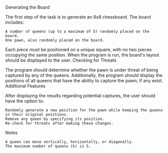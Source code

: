 Generating the Board

The first step of the task is to generate an 8x8 chessboard. The board includes:

    A number of queens (up to a maximum of 5) randomly placed on the board.
    One pawn, also randomly placed on the board.

Each piece must be positioned on a unique square, with no two pieces occupying the same position. When the program is run, the board's layout should be displayed to the user.
Checking for Threats

The program should determine whether the pawn is under threat of being captured by any of the queens. Additionally, the program should display the positions of all queens that have the ability to capture the pawn, if any exist.
Additional Features

After displaying the results regarding potential captures, the user should have the option to:

    Randomly generate a new position for the pawn while keeping the queens in their original positions.
    Remove any queen by specifying its position.
    Re-check for threats after making these changes.

Notes

    A queen can move vertically, horizontally, or diagonally.
    The maximum number of queens (k) is 5.
